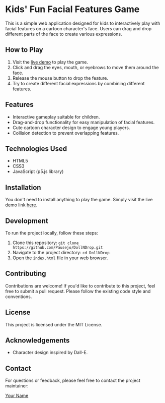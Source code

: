 # Kids' Fun Facial Features Game

This is a simple web application designed for kids to interactively play with facial features on a cartoon character's face. Users can drag and drop different parts of the face to create various expressions.

## How to Play

1. Visit the [live demo](https://pausejo.github.io/DollNDrop/) to play the game.
2. Click and drag the eyes, mouth, or eyebrows to move them around the face.
3. Release the mouse button to drop the feature.
4. Try to create different facial expressions by combining different features.

## Features

- Interactive gameplay suitable for children.
- Drag-and-drop functionality for easy manipulation of facial features.
- Cute cartoon character design to engage young players.
- Collision detection to prevent overlapping features.

## Technologies Used

- HTML5
- CSS3
- JavaScript (p5.js library)

## Installation

You don't need to install anything to play the game. Simply visit the live demo link [here](https://pausejo.github.io/DollNDrop/).

## Development

To run the project locally, follow these steps:

1. Clone this repository: `git clone https://github.com/Pausejo/DollNDrop.git`
2. Navigate to the project directory: `cd DollNDrop`
3. Open the `index.html` file in your web browser.

## Contributing

Contributions are welcome! If you'd like to contribute to this project, feel free to submit a pull request. Please follow the existing code style and conventions.

## License

This project is licensed under the MIT License.

## Acknowledgements

- Character design inspired by Dall-E.

## Contact

For questions or feedback, please feel free to contact the project maintainer:

[Your Name](link_to_your_website_or_email)
